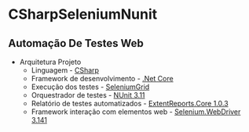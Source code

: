 # CSharpSeleniumNunit
## Automação De Testes Web

- Arquitetura Projeto
	- Linguagem		- [CSharp](https://docs.microsoft.com/pt-br/dotnet/csharp/ "CSharp")
	- Framework de desenvolvimento - [.Net Core](https://dotnet.microsoft.com/download/dotnet-core/3.1)
	- Execução dos testes - [SeleniumGrid](https://github.com/SeleniumHQ/selenium/wiki/Grid2 "SeleniumGrid")
	- Orquestrador de testes - [NUnit 3.11](https://github.com/nunit/nunit "NUnit 3.11")
	- Relatório de testes automatizados - [ExtentReports.Core 1.0.3](https://www.nuget.org/packages/ExtentReports.Core/)
	- Framework interação com elementos web - [Selenium.WebDriver 3.141](https://www.seleniumhq.org/download/ "Selenium.WebDriver") 



